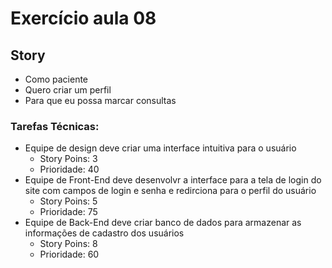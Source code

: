 # Exercício aula 08
## Story
- Como paciente
- Quero criar um perfil
- Para que eu possa marcar consultas
### Tarefas Técnicas:
- Equipe de design deve criar uma interface intuitiva para o usuário
  - Story Poins: 3
  - Prioridade: 40
- Equipe de Front-End deve desenvolvr a interface para a tela de login do site com campos de login e senha e redirciona para o perfil do usuário
  - Story Poins: 5
  - Prioridade: 75
- Equipe de Back-End deve criar banco de dados para armazenar as informações de cadastro dos usuários
  - Story Poins: 8
  - Prioridade: 60